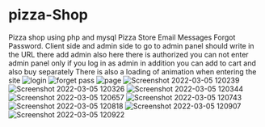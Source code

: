 # pizza-Shop
Pizza shop using php and mysql
Pizza Store Email Messages Forgot Password. Client side and admin side to go to admin panel should write in the URL there add admin also here there is authorized you can not enter admin panel only if you log in as admin in addition you can add to cart and also buy separately There is also a loading of animation when entering the site
![login](https://user-images.githubusercontent.com/88317294/156879060-0da17e53-1d58-4cbc-99c5-3b405ec6b848.png)
![forget pass](https://user-images.githubusercontent.com/88317294/156879062-059005d4-cdb0-48f9-9951-e60b63a36d04.png)
![page](https://user-images.githubusercontent.com/88317294/156879064-5bbfdafd-b8aa-4a11-8ebd-b108e9762006.png)
![Screenshot 2022-03-05 120239](https://user-images.githubusercontent.com/88317294/156879067-95537bb2-51a3-43d3-9a88-064b18aa4ba3.png)
![Screenshot 2022-03-05 120326](https://user-images.githubusercontent.com/88317294/156879078-384261f9-5c72-46cc-a946-08746b78817a.png)
![Screenshot 2022-03-05 120344](https://user-images.githubusercontent.com/88317294/156879082-02f677bf-d813-4717-91c2-fa703cd98099.png)
![Screenshot 2022-03-05 120657](https://user-images.githubusercontent.com/88317294/156879085-820195ae-433b-4a73-8b62-0a55bb2d497d.png)
![Screenshot 2022-03-05 120743](https://user-images.githubusercontent.com/88317294/156879086-b2f6ab22-daf4-4b42-974f-990a9de302af.png)
![Screenshot 2022-03-05 120818](https://user-images.githubusercontent.com/88317294/156879088-9727e77d-5e45-421e-bcea-49bda36d487e.png)
![Screenshot 2022-03-05 120907](https://user-images.githubusercontent.com/88317294/156879089-0976ce29-845e-4732-87e3-97f3de93f937.png)
![Screenshot 2022-03-05 120922](https://user-images.githubusercontent.com/88317294/156879092-c721ac32-2989-4685-acdf-5ad1c4055371.png)
